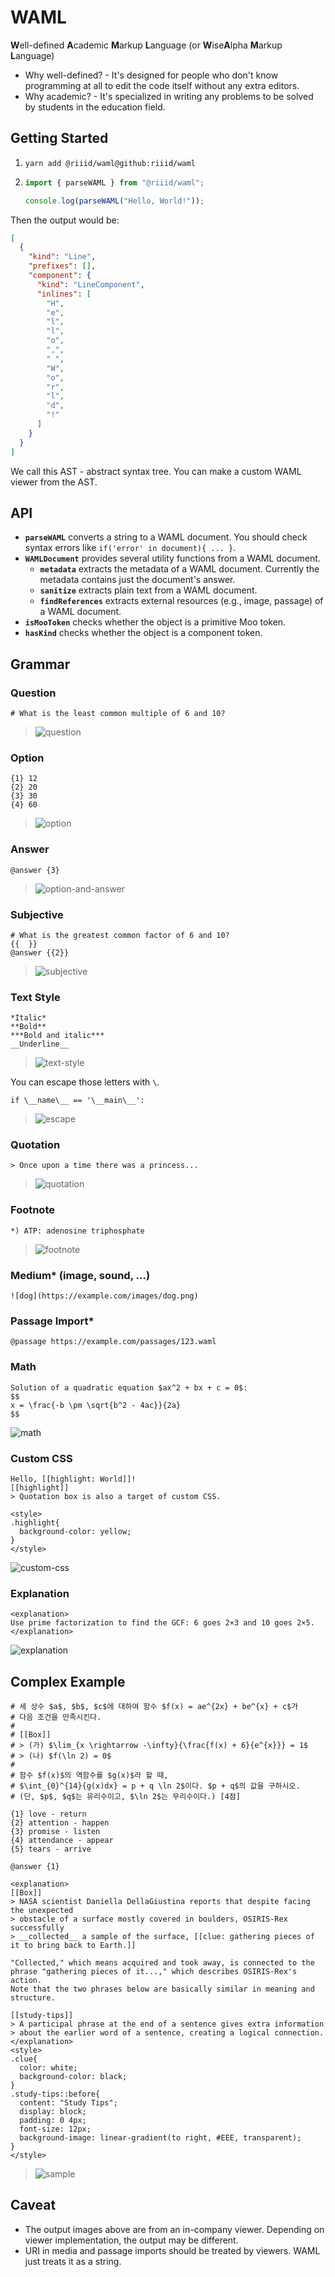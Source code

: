 # WAML

**W**ell-defined **A**cademic **M**arkup **L**anguage
(or **W**ise**A**lpha **M**arkup **L**anguage)

- Why well-defined? - It's designed for people who don't know programming at all to edit the code itself without any extra editors.
- Why academic? - It's specialized in writing any problems to be solved by students in the education field.

## Getting Started

1. `yarn add @riiid/waml@github:riiid/waml`
1. ```js
   import { parseWAML } from "@riiid/waml";

   console.log(parseWAML("Hello, World!"));
   ```

Then the output would be:

```json
[
  {
    "kind": "Line",
    "prefixes": [],
    "component": {
      "kind": "LineComponent",
      "inlines": [
        "H",
        "e",
        "l",
        "l",
        "o",
        ",",
        " ",
        "W",
        "o",
        "r",
        "l",
        "d",
        "!"
      ]
    }
  }
]
```

We call this AST - abstract syntax tree.
You can make a custom WAML viewer from the AST.

## API

- **`parseWAML`** converts a string to a WAML document.
  You should check syntax errors like `if('error' in document){ ... }`.
- **`WAMLDocument`** provides several utility functions from a WAML document.
  - **`metadata`** extracts the metadata of a WAML document. Currently the metadata contains just the document's answer.
  - **`sanitize`** extracts plain text from a WAML document.
  - **`findReferences`** extracts external resources (e.g., image, passage) of a WAML document.
- **`isMooToken`** checks whether the object is a primitive Moo token.
- **`hasKind`** checks whether the object is a component token.

## Grammar

### Question

```
# What is the least common multiple of 6 and 10?
```

> ![question](https://user-images.githubusercontent.com/101630758/227753475-3078bbaa-7648-4b0c-b0ab-b4ed8a6c3a4e.png)

### Option

```
{1} 12
{2} 20
{3} 30
{4} 60
```

> ![option](https://user-images.githubusercontent.com/101630758/227753482-8f0df222-a7ec-4014-b02a-92d6a4cfbb36.png)

### Answer

```
@answer {3}
```

> ![option-and-answer](https://user-images.githubusercontent.com/101630758/227753541-0add3e8b-b4e8-4178-9e59-69f39f47e18e.png)

### Subjective

```
# What is the greatest common factor of 6 and 10?
{{  }}
@answer {{2}}
```

> ![subjective](https://user-images.githubusercontent.com/101630758/227754663-062ac08f-1921-480d-9ef5-6c594ae9a999.png)

### Text Style

```
*Italic*
**Bold**
***Bold and italic***
__Underline__
```

> ![text-style](https://user-images.githubusercontent.com/101630758/227753611-4b7516a7-1f6e-4602-b391-deefd9128ba0.png)

You can escape those letters with `\`.

```
if \__name\__ == '\__main\__':
```

> ![escape](https://user-images.githubusercontent.com/101630758/227753708-31525592-7c62-449c-baa1-56c493614e2e.png)

### Quotation

```
> Once upon a time there was a princess...
```

> ![quotation](https://user-images.githubusercontent.com/101630758/227753805-394bf914-c45c-4b7f-8b86-ac354e5668c2.png)

### Footnote

```
*) ATP: adenosine triphosphate
```

> ![footnote](https://user-images.githubusercontent.com/101630758/227753876-c3fb953f-5140-46ed-9b8d-3d842612f90d.png)

### Medium\* (image, sound, ...)

```
![dog](https://example.com/images/dog.png)
```

### Passage Import\*

```
@passage https://example.com/passages/123.waml
```

### Math

```
Solution of a quadratic equation $ax^2 + bx + c = 0$:
$$
x = \frac{-b \pm \sqrt{b^2 - 4ac}}{2a}
$$
```

![math](https://user-images.githubusercontent.com/101630758/227754315-0fcc1d83-5614-4230-a1c5-d2044f79e597.png)

### Custom CSS

```
Hello, [[highlight: World]]!
[[highlight]]
> Quotation box is also a target of custom CSS.

<style>
.highlight{
  background-color: yellow;
}
</style>
```

![custom-css](https://user-images.githubusercontent.com/101630758/227754444-28ec10d6-23a4-4b40-a941-6443924da0a9.png)

### Explanation

```
<explanation>
Use prime factorization to find the GCF: 6 goes 2×3 and 10 goes 2×5.
</explanation>
```

![explanation](https://user-images.githubusercontent.com/101630758/227754797-971b2a89-9c89-4d19-9c12-6a508c7e3d24.png)

## Complex Example

```
# 세 상수 $a$, $b$, $c$에 대하여 함수 $f(x) = ae^{2x} + be^{x} + c$가
# 다음 조건을 만족시킨다.
#
# [[Box]]
# > (가) $\lim_{x \rightarrow -\infty}{\frac{f(x) + 6}{e^{x}}} = 1$
# > (나) $f(\ln 2) = 0$
#
# 함수 $f(x)$의 역함수를 $g(x)$라 할 때,
# $\int_{0}^{14}{g(x)dx} = p + q \ln 2$이다. $p + q$의 값을 구하시오.
# (단, $p$, $q$는 유리수이고, $\ln 2$는 무리수이다.) [4점]

{1} love - return
{2} attention - happen
{3} promise - listen
{4} attendance - appear
{5} tears - arrive

@answer {1}

<explanation>
[[Box]]
> NASA scientist Daniella DellaGiustina reports that despite facing the unexpected
> obstacle of a surface mostly covered in boulders, OSIRIS-Rex successfully
> __collected__ a sample of the surface, [[clue: gathering pieces of it to bring back to Earth.]]

"Collected," which means acquired and took away, is connected to the phrase "gathering pieces of it...," which describes OSIRIS-Rex's action.
Note that the two phrases below are basically similar in meaning and structure.

[[study-tips]]
> A participal phrase at the end of a sentence gives extra information
> about the earlier word of a sentence, creating a logical connection.
</explanation>
<style>
.clue{
  color: white;
  background-color: black;
}
.study-tips::before{
  content: "Study Tips";
  display: block;
  padding: 0 4px;
  font-size: 12px;
  background-image: linear-gradient(to right, #EEE, transparent);
}
</style>
```

> ![sample](https://user-images.githubusercontent.com/101630758/227754921-acf96248-dfb5-4451-be27-f0b87b0d7da4.png)

## Caveat

- The output images above are from an in-company viewer. Depending on viewer implementation, the output may be different.
- URI in media and passage imports should be treated by viewers. WAML just treats it as a string.
